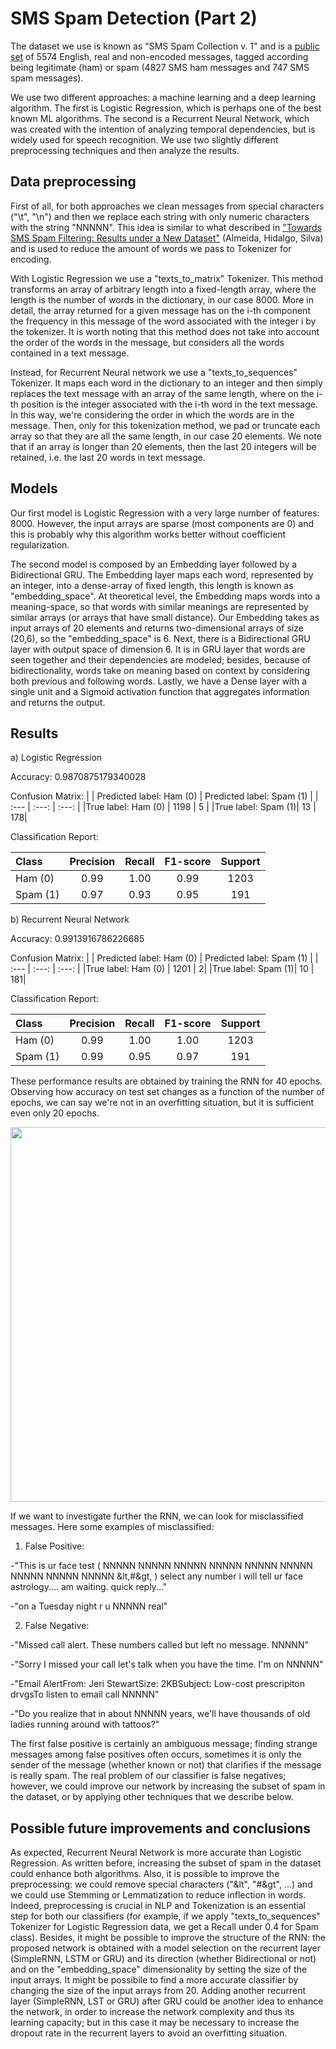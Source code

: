 # SMS Spam Detection (Part 2)

The dataset we use is known as "SMS Spam Collection v. 1" and is a [public set](https://www.dt.fee.unicamp.br/~tiago/smsspamcollection/) of 5574 English, real and non-encoded messages, tagged according being legitimate (ham) or spam (4827 SMS ham messages and 747 SMS spam messages).

We use two different approaches: a machine learning and a deep learning algorithm. The first is Logistic Regression, which is perhaps one of the best known ML algorithms. The second is a Recurrent Neural Network, which was created with the intention of analyzing temporal dependencies, but is widely used for speech recognition. We use two slightly different preprocessing techniques and then analyze the results.

## Data preprocessing
First of all, for both approaches we clean messages from special characters ("\t", "\n") and then we replace each string with only numeric characters with the string "NNNNN". This idea is similar to what described in ["Towards SMS Spam Filtering: Results under a New Dataset"](https://www.dt.fee.unicamp.br/~tiago/smsspamcollection/IJISS13.pdf) (Almeida, Hidalgo, Silva) and is used to reduce the amount of words we pass to Tokenizer for encoding. 

With Logistic Regression we use a "texts_to_matrix" Tokenizer. This method transforms an array of arbitrary length into a fixed-length array, where the length is the number of words in the dictionary, in our case 8000. More in detail, the array returned for a given message has on the i-th component the frequency in this message of the word associated with the integer i by the tokenizer. It is worth noting that this method does not take into account the order of the words in the message, but considers all the words contained in a text message.

Instead, for Recurrent Neural network we use a "texts_to_sequences" Tokenizer. It maps each word in the dictionary to an integer and then simply replaces the text message with an array of the same length, where on the i-th position is the integer associated with the i-th word in the text message. In this way, we're considering the order in which the words are in the message. Then, only for this tokenization method, we pad or truncate each array so that they are all the same length, in our case 20 elements. We note that if an array is longer than 20 elements, then the last 20 integers will be retained, i.e. the last 20 words in text message.

## Models
Our first model is Logistic Regression with a very large number of features: 8000. However, the input arrays are sparse (most components are 0) and this is probably why this algorithm works better without coefficient regularization. 

The second model is composed by an Embedding layer followed by a Bidirectional GRU.
The Embedding layer maps each word, represented by an integer, into a dense-array of fixed length, this length is known as "embedding_space". At theoretical level, the Embedding maps words into a meaning-space, so that words with similar meanings are represented by similar arrays (or arrays that have small distance). Our Embedding takes as input arrays of 20 elements and returns two-dimensional arrays of size (20,6), so the "embedding_space" is 6.
Next, there is a Bidirectional GRU layer with output space of dimension 6. It is in GRU layer that words are seen together and their dependencies are modeled; besides, because of bidirectionality, words take on meaning based on context by considering both previous and following words. 
Lastly, we have a Dense layer with a single unit and a Sigmoid activation function that aggregates information and returns the output. 

## Results
a) Logistic Regression

Accuracy: 0.9870875179340028

Confusion Matrix: 
|                    | Predicted label: Ham (0)  |  Predicted label: Spam (1)   |
|          :---      |          :---:            |           :---:              |
|True label: Ham (0) |  1198                     |                            5 |
|True label: Spam (1)|    13                     |                           178|

Classification Report: 

|  Class   |  Precision  |  Recall    | F1-score   |   Support |
|   :---   |    :---:    |    :---:   |   :---:    |    :---:  |
|  Ham (0) |    0.99     |    1.00    |  0.99      |    1203   |
| Spam (1) |    0.97     |   0.93     |   0.95     |    191    |

b) Recurrent Neural Network

Accuracy: 0.9913916786226685

Confusion Matrix: 
|                    | Predicted label: Ham (0)  |  Predicted label: Spam (1)   |
|          :---      |          :---:            |           :---:              |
|True label: Ham (0) |  1201                     |                             2|
|True label: Spam (1)|    10                     |                           181|

Classification Report: 

|  Class   |  Precision  |  Recall    | F1-score   |   Support |
|   :---   |    :---:    |    :---:   |   :---:    |    :---:  |
|  Ham (0) |    0.99     |    1.00    |  1.00      |    1203   |
| Spam (1) |    0.99     |   0.95     |   0.97     |    191    |

These performance results are obtained by training the RNN for 40 epochs. Observing how accuracy on test set changes as a function of the number of epochs, we can say we're not in an overfitting situation, but it is sufficient even only 20 epochs.

<img src="https://user-images.githubusercontent.com/89379052/133884115-b4fb2f9f-ba82-48a2-a64d-412a58c2e6fb.png" width="600">


If we want to investigate further the RNN, we can look for misclassified messages. Here some examples of misclassified: 

1) False Positive: 

-"This is ur face test ( NNNNN NNNNN NNNNN NNNNN NNNNN NNNNN NNNNN NNNNN NNNNN &lt,#&gt, ) select any number i will tell ur face astrology.... am waiting. quick reply..." 

-"on a Tuesday night r u NNNNN real"

2) False Negative:
 
-"Missed call alert. These numbers called but left no message. NNNNN"

-"Sorry I missed your call let's talk when you have the time. I'm on NNNNN"

-"Email AlertFrom: Jeri StewartSize: 2KBSubject: Low-cost prescripiton drvgsTo listen to email call NNNNN"

-"Do you realize that in about NNNNN years, we'll have thousands of old ladies running around with tattoos?"

The first false positive is certainly an ambiguous message; finding strange messages among false positives often occurs, sometimes it is only the sender of the message (whether known or not) that clarifies if the message is really spam. The real problem of our classifier is false negatives; however, we could improve our network by increasing the subset of spam in the dataset, or by applying other techniques that we describe below.

## Possible future improvements and conclusions
As expected, Recurrent Neural Network is more accurate than Logistic Regression. As written before, increasing the subset of spam in the dataset could enhance both algorithms. Also, it is possible to improve the preprocessing: we could remove special characters ("&lt", "#&gt", ...) and we could use Stemming or Lemmatization to reduce inflection in words. Indeed, preprocessing is crucial in NLP and Tokenization is an essential step for both our classifiers (for example, if we apply "texts_to_sequences" Tokenizer for Logistic Regression data, we get a Recall under 0.4 for Spam class).
Besides, it might be possible to improve the structure of the RNN: the proposed network is obtained with a model selection on the recurrent layer (SimpleRNN, LSTM or GRU) and its direction (whether Bidirectional or not) and on the "embedding_space" dimensionality by setting the size of the input arrays. It might be possibile to find a more accurate classifier by changing the size of the input arrays from 20. Adding another recurrent layer (SimpleRNN, LST or GRU) after GRU could be another idea to enhance the network, in order to increase the network complexity and thus its learning capacity; but in this case it may be necessary to increase the dropout rate in the recurrent layers to avoid an overfitting situation.

